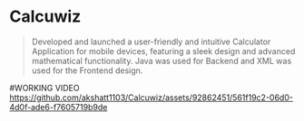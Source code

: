 # Calcuwiz
>Developed and launched a user-friendly and intuitive Calculator Application for mobile devices, featuring a sleek design and advanced mathematical functionality.
>Java was used for Backend and XML was used for the Frontend design. 

#WORKING VIDEO
https://github.com/akshatt1103/Calcuwiz/assets/92862451/561f19c2-06d0-4d0f-ade6-f7605719b9de
